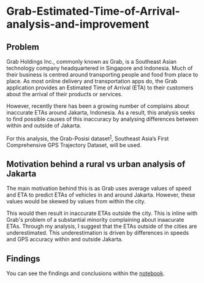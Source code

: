 # Grab-Estimated-Time-of-Arrival-analysis-and-improvement

## Problem
Grab Holdings Inc., commonly known as Grab, is a Southeast Asian technology company headquartered in Singapore and Indonesia. Much of their business is centred around transporting people and food from place to place. As most online delivery and transportation apps do, the Grab application provides an Estimated Time of Arrival (ETA) to their customers about the arrival of their products or services. 

However, recently there has been a growing number of complains about inaccurate ETAs around Jakarta, Indonesia. As a result, this analysis seeks to find possible causes of this inaccuracy by analysing differences between within and outside of Jakarta.

For this analysis, the Grab-Posisi dataset<sup>[1](https://engineering.grab.com/grab-posisi)</sup>, Southeast Asia’s First Comprehensive GPS Trajectory Dataset, will be used.

## Motivation behind a rural vs urban analysis of Jakarta
The main motivation behind this is as Grab uses average values of speed and ETA to predict ETAs of vehicles in and around Jakarta. However, these values would be skewed by values from within the city.

This would then result in inaccurate ETAs outside the city. This is inline with Grab's problem of a substantial minority complaining about inaacurate ETAs. Through my analysis, I suggest that the ETAs outside of the cities are underestimated. This underestimation is driven by differences in speeds and GPS accuracy within and outside Jakarta.

## Findings
You can see the findings and conclusions within the [notebook](https://colab.research.google.com/github/jjasim/Grab-Estimated-Time-of-Arrival-analysis-and-improvement/blob/main/Analysis%20of%20Grab%20Posisi%20Dataset%20to%20improve%20ETA.ipynb#scrollTo=iWMfR8rO7Ixc).
